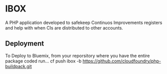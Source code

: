 # IBOX

A PHP application developed to safekeep Continuos Improvements registers and help with when CIs are distributed to other accounts.

## Deployment

To Deploy to Bluemix, from your reporsitory where you have the entire package coded run...
cf push ibox -b https://github.com/cloudfoundry/php-buildpack.git